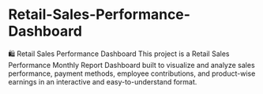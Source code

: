 # Retail-Sales-Performance-Dashboard
🛍️ Retail Sales Performance Dashboard  This project is a Retail Sales Performance Monthly Report Dashboard built to visualize and analyze sales performance, payment methods, employee contributions, and product-wise earnings in an interactive and easy-to-understand format.
